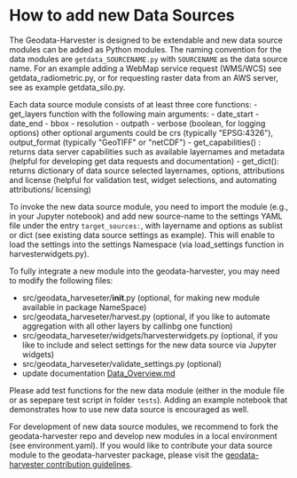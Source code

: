 # How to add new Data Sources

The Geodata-Harvester is designed to be extendable and new data source modules can be added as Python modules. The naming convention for the data modules are `getdata_SOURCENAME.py` with `SOURCENAME` as the data source name. For an example adding a WebMap service request (WMS/WCS) see getdata_radiometric.py, or for requesting raster data from an AWS server, see as example getdata_silo.py.  

Each data source module consists of at least three core functions:
    - get_layers function with the following main arguments:
        - date_start
        - date_end
        - bbox
        - resolution
        - outpath
        - verbose (boolean, for logging options)
        other optional arguments could be crs (typically "EPSG:4326"), output_format (typically "GeoTIFF" or "netCDF")
    - get_capabilities() : returns data server capabilities such as available layernames and metadata (helpful for developing get data requests and documentation)
    - get_dict(): returns dictionary of data source selected layernames, options, attributions and license (helpful for validation test, widget selections, and automating attributions/ licensing)

To invoke the new data source module, you need to import the module (e.g., in your Jupyter notebook) and add new source-name to the settings YAML file under the entry `target_sources:`, with layername and options as sublist or dict (see existing data source settings as example). This will enable to load the settings into the settings Namespace (via load_settings function in harvesterwidgets.py). 

To fully integrate a new module into the geodata-harvester, you may need to modify the following files:

- src/geodata_harveseter/__init__.py (optional, for making new module available in package NameSpace)
- src/geodata_harveseter/harvest.py (optional, if you like to automate aggregation with all other layers by callinbg one function)
- src/geodata_harveseter/widgets/harvesterwidgets.py (optional, if you like to include and select settings for the new data source via Jupyter widgets)
- src/geodata_harveseter/validate_settings.py (optional)
- update documentation [Data_Overview.md](quarto/docs/Data_Overview.md)

Please add test functions for the new data module (either in the module file or as sepepare test script in folder `tests`). Adding an example notebook that demonstrates how to use new data source is encouraged as well.


For development of new data source modules, we recommend to fork the geodata-harvester repo and develop new modules in a local environment (see environment.yaml). If you would like to contribute your data source module to the geodata-harvester package, please visit the [geodata-harvester contribution guidelines](https://github.com/Sydney-Informatics-Hub/geodata-harvester/quarto/docs/Contributing.md).